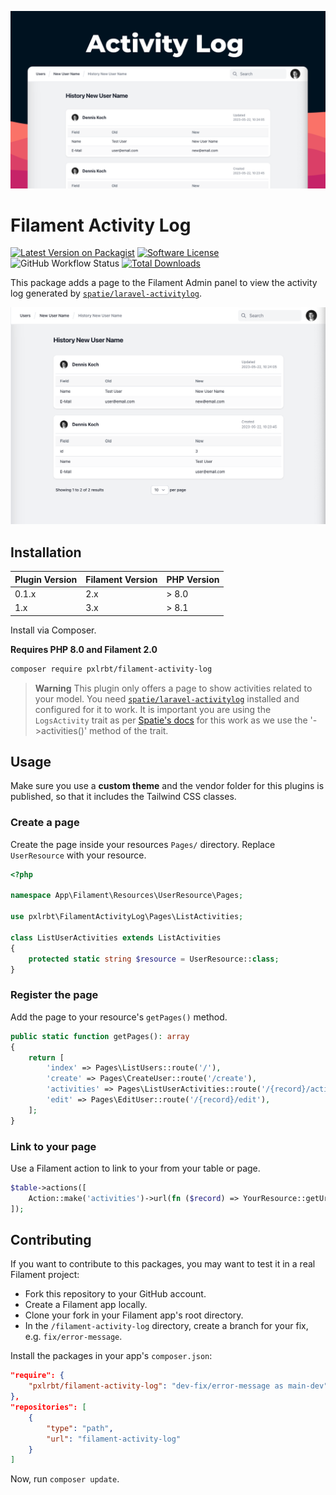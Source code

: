 <div class="filament-hidden">

![header](./.github/resources/pxlrbt-activity-log.png)
    
</div>

# Filament Activity Log

[![Latest Version on Packagist](https://img.shields.io/packagist/v/pxlrbt/filament-activity-log.svg?include_prereleases)](https://packagist.org/packages/pxlrbt/filament-activity-log)
[![Software License](https://img.shields.io/badge/license-MIT-brightgreen.svg)](LICENSE.md)
![GitHub Workflow Status](https://img.shields.io/github/actions/workflow/status/pxlrbt/filament-activity-log/code-style.yml?branch=main&label=Code%20style&style=flat-square)
[![Total Downloads](https://img.shields.io/packagist/dt/pxlrbt/filament-activity-log.svg)](https://packagist.org/packages/pxlrbt/filament-activity-log)


This package adds a page to the Filament Admin panel to view the activity log generated by [`spatie/laravel-activitylog`](https://github.com/spatie/laravel-activitylog).

<div class="filament-hidden">
    
![Screenshot](./.github/resources/screenshot.png)

</div>

## Installation

| Plugin Version | Filament Version | PHP Version |
|----------------|-----------------|-------------|
| 0.1.x            | 2.x   | \> 8.0      |
| 1.x            | 3.x             | \> 8.1      |

Install via Composer.

**Requires PHP 8.0 and Filament 2.0**

```bash
composer require pxlrbt/filament-activity-log
```

> **Warning**
> This plugin only offers a page to show activities related to your model. You need [`spatie/laravel-activitylog`](https://github.com/spatie/laravel-activitylog) installed and configured for it to work. It is important you are using the `LogsActivity` trait as per [Spatie's docs](https://spatie.be/docs/laravel-activitylog/v4/advanced-usage/logging-model-events) for this work as we use the '->activities()' method of the trait.

## Usage

Make sure you use a **custom theme** and the vendor folder for this plugins is published, so that it includes the Tailwind CSS classes.

### Create a page

Create the page inside your resources `Pages/` directory. Replace `UserResource` with your resource. 

```php
<?php

namespace App\Filament\Resources\UserResource\Pages;

use pxlrbt\FilamentActivityLog\Pages\ListActivities;

class ListUserActivities extends ListActivities
{
    protected static string $resource = UserResource::class;
}
```

### Register the page

Add the page to your resource's `getPages()` method.

```php
public static function getPages(): array
{
    return [
        'index' => Pages\ListUsers::route('/'),
        'create' => Pages\CreateUser::route('/create'),
        'activities' => Pages\ListUserActivities::route('/{record}/activities'),
        'edit' => Pages\EditUser::route('/{record}/edit'),
    ];
}
```

### Link to your page

Use a Filament action to link to your from your table or page.

```php
$table->actions([
    Action::make('activities')->url(fn ($record) => YourResource::getUrl('activities', ['record' => $record]))
]);
```

## Contributing

If you want to contribute to this packages, you may want to test it in a real Filament project:

- Fork this repository to your GitHub account.
- Create a Filament app locally.
- Clone your fork in your Filament app's root directory.
- In the `/filament-activity-log` directory, create a branch for your fix, e.g. `fix/error-message`.

Install the packages in your app's `composer.json`:

```json
"require": {
    "pxlrbt/filament-activity-log": "dev-fix/error-message as main-dev",
},
"repositories": [
    {
        "type": "path",
        "url": "filament-activity-log"
    }
]
```

Now, run `composer update`.
